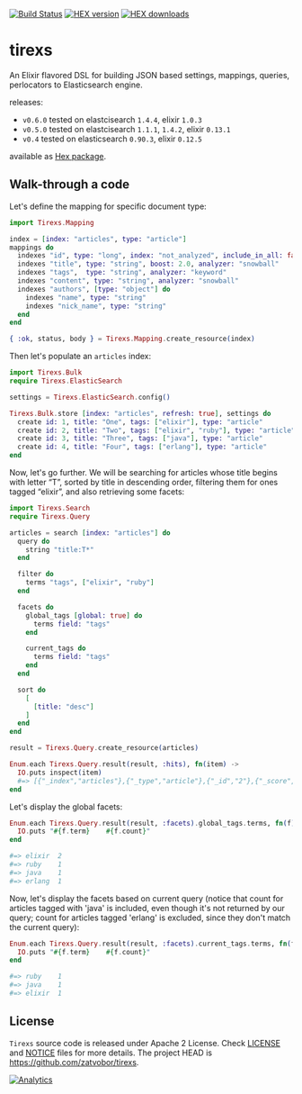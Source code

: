 [![Build Status](https://travis-ci.org/Zatvobor/tirexs.png)](https://travis-ci.org/Zatvobor/tirexs) [![HEX version](https://img.shields.io/hexpm/v/tirexs.svg)](https://hex.pm/packages/tirexs) [![HEX downloads](https://img.shields.io/hexpm/dw/tirexs.svg)](https://hex.pm/packages/tirexs)

tirexs
======

An Elixir flavored DSL for building JSON based settings, mappings, queries, perlocators to Elasticsearch engine.

releases:

- `v0.6.0` tested on elastcisearch `1.4.4`, elixir `1.0.3`
- `v0.5.0` tested on elastcisearch `1.1.1`, `1.4.2`, elixir `0.13.1`
- `v0.4` tested on elasticsearch `0.90.3`, elixir `0.12.5`

available as [Hex package](https://hex.pm/packages/tirexs).

Walk-through a code
-------------------

Let's define the mapping for specific document type:

```elixir
import Tirexs.Mapping

index = [index: "articles", type: "article"]
mappings do
  indexes "id", type: "long", index: "not_analyzed", include_in_all: false
  indexes "title", type: "string", boost: 2.0, analyzer: "snowball"
  indexes "tags",  type: "string", analyzer: "keyword"
  indexes "content", type: "string", analyzer: "snowball"
  indexes "authors", [type: "object"] do
    indexes "name", type: "string"
    indexes "nick_name", type: "string"
  end
end

{ :ok, status, body } = Tirexs.Mapping.create_resource(index)
```

Then let's populate an `articles` index:

```elixir
import Tirexs.Bulk
require Tirexs.ElasticSearch

settings = Tirexs.ElasticSearch.config()

Tirexs.Bulk.store [index: "articles", refresh: true], settings do
  create id: 1, title: "One", tags: ["elixir"], type: "article"
  create id: 2, title: "Two", tags: ["elixir", "ruby"], type: "article"
  create id: 3, title: "Three", tags: ["java"], type: "article"
  create id: 4, title: "Four", tags: ["erlang"], type: "article"
end
```

Now, let's go further. We will be searching for articles whose title begins with letter “T”, sorted by title in descending order, filtering them for ones tagged “elixir”, and also retrieving some facets:

```elixir
import Tirexs.Search
require Tirexs.Query

articles = search [index: "articles"] do
  query do
    string "title:T*"
  end

  filter do
    terms "tags", ["elixir", "ruby"]
  end

  facets do
    global_tags [global: true] do
      terms field: "tags"
    end

    current_tags do
      terms field: "tags"
    end
  end

  sort do
    [
      [title: "desc"]
    ]
  end
end

result = Tirexs.Query.create_resource(articles)

Enum.each Tirexs.Query.result(result, :hits), fn(item) ->
  IO.puts inspect(item)
  #=> [{"_index","articles"},{"_type","article"},{"_id","2"},{"_score",1.0},{"_source",[{"id",2}, {"title","Two"},{"tags",["elixir","r uby"]},{"type","article"}]}]
end
```

Let's display the global facets:
```elixir
Enum.each Tirexs.Query.result(result, :facets).global_tags.terms, fn(f) ->
  IO.puts "#{f.term}    #{f.count}"
end

#=> elixir  2
#=> ruby    1
#=> java    1
#=> erlang  1
```
Now, let's display the facets based on current query (notice that count for articles tagged with 'java' is included, even though it's not returned by our query; count for articles tagged 'erlang' is excluded, since they don't match the current query):
```elixir
Enum.each Tirexs.Query.result(result, :facets).current_tags.terms, fn(f) ->
  IO.puts "#{f.term}    #{f.count}"
end

#=> ruby    1
#=> java    1
#=> elixir  1
```
License
-------

`Tirexs` source code is released under Apache 2 License.
Check [LICENSE](LICENSE) and [NOTICE](NOTICE) files for more details. The project HEAD is https://github.com/zatvobor/tirexs.

[![Analytics](https://ga-beacon.appspot.com/UA-61065309-1/Zatvobor/tirexs/README)](https://github.com/igrigorik/ga-beacon)

